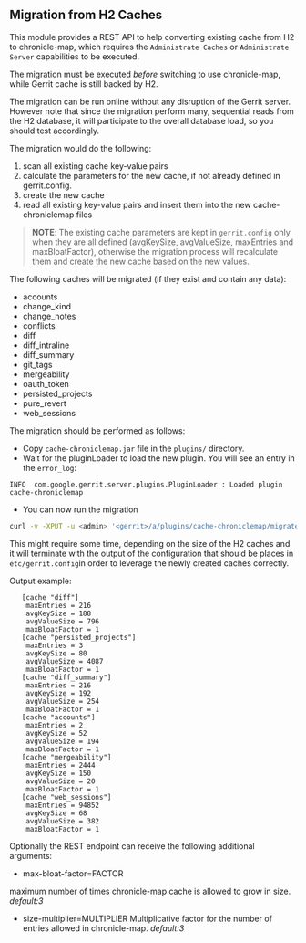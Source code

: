 ## Migration from H2 Caches

This module provides a REST API to help converting existing cache from H2 to
chronicle-map, which requires the `Administrate Caches` or `Administrate Server`
capabilities to be executed.

The migration must be executed _before_ switching to use chronicle-map, while
Gerrit cache is still backed by H2.

The migration can be run online without any disruption of the Gerrit server.
However note that since the migration perform many, sequential reads from the H2
database, it will participate to the overall database load, so you should test
accordingly.

The migration would do the following:
1. scan all existing cache key-value pairs
2. calculate the parameters for the new cache, if not already defined in gerrit.config.
3. create the new cache
4. read all existing key-value pairs and insert them into the new cache-chroniclemap files

> **NOTE**: The existing cache parameters are kept in `gerrit.config` only when they are all
> defined (avgKeySize, avgValueSize, maxEntries and maxBloatFactor), otherwise the
> migration process will recalculate them and create the new cache based on the new
> values.

The following caches will be migrated (if they exist and contain any data):

* accounts
* change_kind
* change_notes
* conflicts
* diff
* diff_intraline
* diff_summary
* git_tags
* mergeability
* oauth_token
* persisted_projects
* pure_revert
* web_sessions

The migration should be performed as follows:

* Copy `cache-chroniclemap.jar` file in the `plugins/` directory.
* Wait for the pluginLoader to load the new plugin. You will see an entry in
the `error_log`:

```
INFO  com.google.gerrit.server.plugins.PluginLoader : Loaded plugin cache-chroniclemap
```

* You can now run the migration

```bash
curl -v -XPUT -u <admin> '<gerrit>/a/plugins/cache-chroniclemap/migrate?[size-multiplier=FACTOR]&[bax-bloat-factor=MULTIPLIER]'
```

This might require some time, depending on the size of the H2 caches and it will
terminate with the output of the configuration that should be places in
`etc/gerrit.config`in order to leverage the newly created caches correctly.

Output example:

```
   [cache "diff"]
   	maxEntries = 216
   	avgKeySize = 188
   	avgValueSize = 796
   	maxBloatFactor = 1
   [cache "persisted_projects"]
   	maxEntries = 3
   	avgKeySize = 80
   	avgValueSize = 4087
   	maxBloatFactor = 1
   [cache "diff_summary"]
   	maxEntries = 216
   	avgKeySize = 192
   	avgValueSize = 254
   	maxBloatFactor = 1
   [cache "accounts"]
   	maxEntries = 2
   	avgKeySize = 52
   	avgValueSize = 194
   	maxBloatFactor = 1
   [cache "mergeability"]
   	maxEntries = 2444
   	avgKeySize = 150
   	avgValueSize = 20
   	maxBloatFactor = 1
   [cache "web_sessions"]
   	maxEntries = 94852
   	avgKeySize = 68
   	avgValueSize = 382
   	maxBloatFactor = 1
```

Optionally the REST endpoint can receive the following additional arguments:

* max-bloat-factor=FACTOR

maximum number of times chronicle-map cache is allowed to grow in size.
*default:3*

* size-multiplier=MULTIPLIER
Multiplicative factor for the number of entries allowed in chronicle-map.
*default:3*